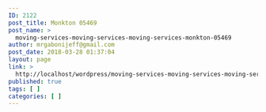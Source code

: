 ```yaml
---
ID: 2122
post_title: Monkton 05469
post_name: >
  moving-services-moving-services-moving-services-monkton-05469
author: mrgabonijeff@gmail.com
post_date: 2018-03-28 01:37:04
layout: page
link: >
  http://localhost/wordpress/moving-services-moving-services-moving-services-monkton-05469/
published: true
tags: [ ]
categories: [ ]
---
```

